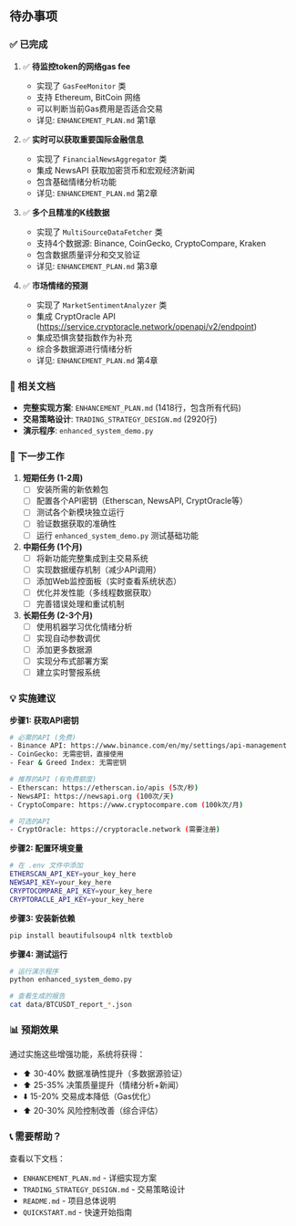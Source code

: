 ## 待办事项

### ✅ 已完成

1. ✅ **待监控token的网络gas fee**
   - 实现了 `GasFeeMonitor` 类
   - 支持 Ethereum, BitCoin 网络
   - 可以判断当前Gas费用是否适合交易
   - 详见: `ENHANCEMENT_PLAN.md` 第1章

2. ✅ **实时可以获取重要国际金融信息**
   - 实现了 `FinancialNewsAggregator` 类
   - 集成 NewsAPI 获取加密货币和宏观经济新闻
   - 包含基础情绪分析功能
   - 详见: `ENHANCEMENT_PLAN.md` 第2章

3. ✅ **多个且精准的K线数据**
   - 实现了 `MultiSourceDataFetcher` 类
   - 支持4个数据源: Binance, CoinGecko, CryptoCompare, Kraken
   - 包含数据质量评分和交叉验证
   - 详见: `ENHANCEMENT_PLAN.md` 第3章

4. ✅ **市场情绪的预测**
   - 实现了 `MarketSentimentAnalyzer` 类
   - 集成 CryptOracle API (https://service.cryptoracle.network/openapi/v2/endpoint)
   - 集成恐惧贪婪指数作为补充
   - 综合多数据源进行情绪分析
   - 详见: `ENHANCEMENT_PLAN.md` 第4章

### 📝 相关文档

- **完整实现方案**: `ENHANCEMENT_PLAN.md` (1418行，包含所有代码)
- **交易策略设计**: `TRADING_STRATEGY_DESIGN.md` (2920行)
- **演示程序**: `enhanced_system_demo.py`

### 🚀 下一步工作

1. **短期任务 (1-2周)**
   - [ ] 安装所需的新依赖包
   - [ ] 配置各个API密钥（Etherscan, NewsAPI, CryptOracle等）
   - [ ] 测试各个新模块独立运行
   - [ ] 验证数据获取的准确性
   - [ ] 运行 `enhanced_system_demo.py` 测试基础功能

2. **中期任务 (1个月)**
   - [ ] 将新功能完整集成到主交易系统
   - [ ] 实现数据缓存机制（减少API调用）
   - [ ] 添加Web监控面板（实时查看系统状态）
   - [ ] 优化并发性能（多线程数据获取）
   - [ ] 完善错误处理和重试机制

3. **长期任务 (2-3个月)**
   - [ ] 使用机器学习优化情绪分析
   - [ ] 实现自动参数调优
   - [ ] 添加更多数据源
   - [ ] 实现分布式部署方案
   - [ ] 建立实时警报系统

### 💡 实施建议

**步骤1: 获取API密钥**
```bash
# 必需的API (免费)
- Binance API: https://www.binance.com/en/my/settings/api-management
- CoinGecko: 无需密钥，直接使用
- Fear & Greed Index: 无需密钥

# 推荐的API (有免费额度)
- Etherscan: https://etherscan.io/apis (5次/秒)
- NewsAPI: https://newsapi.org (100次/天)
- CryptoCompare: https://www.cryptocompare.com (100k次/月)

# 可选的API
- CryptOracle: https://cryptoracle.network (需要注册)
```

**步骤2: 配置环境变量**
```bash
# 在 .env 文件中添加
ETHERSCAN_API_KEY=your_key_here
NEWSAPI_KEY=your_key_here
CRYPTOCOMPARE_API_KEY=your_key_here
CRYPTORACLE_API_KEY=your_key_here
```

**步骤3: 安装新依赖**
```bash
pip install beautifulsoup4 nltk textblob
```

**步骤4: 测试运行**
```bash
# 运行演示程序
python enhanced_system_demo.py

# 查看生成的报告
cat data/BTCUSDT_report_*.json
```

### 📊 预期效果

通过实施这些增强功能，系统将获得：
- ⬆️ 30-40% 数据准确性提升（多数据源验证）
- ⬆️ 25-35% 决策质量提升（情绪分析+新闻）
- ⬇️ 15-20% 交易成本降低（Gas优化）
- ⬆️ 20-30% 风险控制改善（综合评估）

### 📞 需要帮助？

查看以下文档：
- `ENHANCEMENT_PLAN.md` - 详细实现方案
- `TRADING_STRATEGY_DESIGN.md` - 交易策略设计
- `README.md` - 项目总体说明
- `QUICKSTART.md` - 快速开始指南
